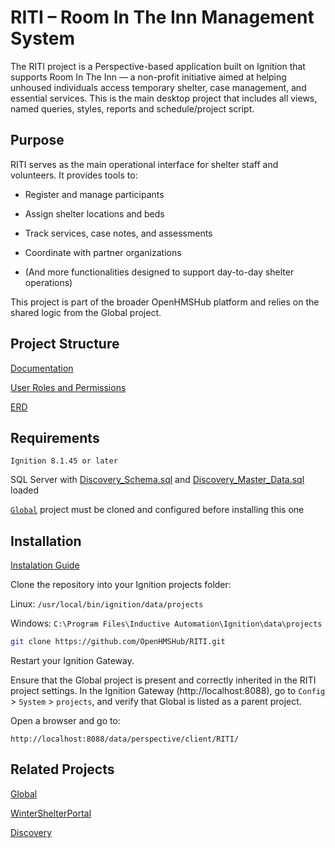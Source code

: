 # RITI – Room In The Inn Management System
The RITI project is a Perspective-based application built on Ignition that supports Room In The Inn — a non-profit initiative aimed at helping unhoused individuals access temporary shelter, case management, and essential services.
This is the main desktop project that includes all views, named
queries, styles,
reports and schedule/project script.

## Purpose
RITI serves as the main operational interface for shelter staff and volunteers. It provides tools to:

* Register and manage participants

* Assign shelter locations and beds

* Track services, case notes, and assessments

* Coordinate with partner organizations

* (And more functionalities designed to support day-to-day shelter operations)

This project is part of the broader OpenHMSHub platform and relies on the shared logic from the Global project.

## Project Structure
[Documentation](https://github.com/OpenHMSHub/Documentation/wiki/RITI)

[User Roles and Permissions](https://github.com/OpenHMSHub/Documentation/wiki/User-Roles-and-Permissions)

[ERD](https://github.com/OpenHMSHub/Documentation/wiki/Entity-Relationship-Diagrams)

## Requirements
`Ignition 8.1.45 or later`

SQL Server with [Discovery_Schema.sql](https://github.com/OpenHMSHub/Documentation/blob/main/Discovery_Schema.sql) and [Discovery_Master_Data.sql](https://github.com/OpenHMSHub/Documentation/blob/main/Discovery_Master_Data.sql) loaded

[`Global`](https://github.com/OpenHMSHub/Global) project must be cloned and configured before installing this one

## Installation
[Instalation Guide](https://github.com/OpenHMSHub/Documentation/wiki/Instalation-Guide)

Clone the repository into your Ignition projects folder:

Linux: `/usr/local/bin/ignition/data/projects`

Windows: `C:\Program Files\Inductive Automation\Ignition\data\projects`

```bash
git clone https://github.com/OpenHMSHub/RITI.git
```

Restart your Ignition Gateway.

Ensure that the Global project is present and correctly inherited in the RITI project settings.
In the Ignition Gateway (http://localhost:8088), go to `Config` > `System` > `projects`, and verify that Global is listed as a parent project.

Open a browser and go to:

`http://localhost:8088/data/perspective/client/RITI/`

## Related Projects
[Global](https://github.com/OpenHMSHub/Global)

[WinterShelterPortal](https://github.com/OpenHMSHub/WinterShelterPortal)

[Discovery](https://github.com/OpenHMSHub/Discovery)
